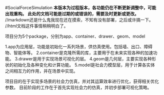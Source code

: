 #SocialForceSimulation
**本版本为过程版本，各功能仍在不断更新调整中，可能出现重构。**
**此处的文档可能是过期的或错误的，需要及时更新或更改。**
//markdown还是什么鬼我现在还在摸索，不知有没有部署，之后或许搞一下。
//html文档这件事情稍稍明白了。

项目分为5个package，分别为app、container、drawer、geom、model

1.app为应用层，功能是初始化一系列场景，供仿真使用。包括墙、出口、障碍物、智能体等。
2.container是克隆所需的库，主要用于在未来实现各种的加速功能。
3.drawer是用于实现场景可视化的层。
4.geom是几何层，主要实现各种形状的初始化及各种变化和计算功能。
5.model是社会力模型层，用于计算各实体之间相互力的作用，并在场景中实现。


项目目的在于实现多场景的社会力仿真，并对其运算效率进行优化，获得相关优化参数。
目前阶段的工作在于首先实现社会力的仿真，并初步部署可视化策略。